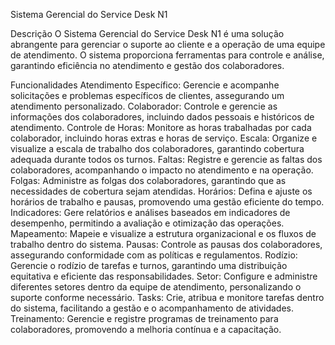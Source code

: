 Sistema Gerencial do Service Desk N1

Descrição
O Sistema Gerencial do Service Desk N1 é uma solução abrangente para gerenciar o suporte ao cliente e a operação de uma equipe de atendimento. O sistema proporciona ferramentas para controle e análise, garantindo eficiência no atendimento e gestão dos colaboradores.

Funcionalidades
Atendimento Específico: Gerencie e acompanhe solicitações e problemas específicos de clientes, assegurando um atendimento personalizado.
Colaborador: Controle e gerencie as informações dos colaboradores, incluindo dados pessoais e históricos de atendimento.
Controle de Horas: Monitore as horas trabalhadas por cada colaborador, incluindo horas extras e horas de serviço.
Escala: Organize e visualize a escala de trabalho dos colaboradores, garantindo cobertura adequada durante todos os turnos.
Faltas: Registre e gerencie as faltas dos colaboradores, acompanhando o impacto no atendimento e na operação.
Folgas: Administre as folgas dos colaboradores, garantindo que as necessidades de cobertura sejam atendidas.
Horários: Defina e ajuste os horários de trabalho e pausas, promovendo uma gestão eficiente do tempo.
Indicadores: Gere relatórios e análises baseados em indicadores de desempenho, permitindo a avaliação e otimização das operações.
Mapeamento: Mapeie e visualize a estrutura organizacional e os fluxos de trabalho dentro do sistema.
Pausas: Controle as pausas dos colaboradores, assegurando conformidade com as políticas e regulamentos.
Rodízio: Gerencie o rodízio de tarefas e turnos, garantindo uma distribuição equitativa e eficiente das responsabilidades.
Setor: Configure e administre diferentes setores dentro da equipe de atendimento, personalizando o suporte conforme necessário.
Tasks: Crie, atribua e monitore tarefas dentro do sistema, facilitando a gestão e o acompanhamento de atividades.
Treinamento: Gerencie e registre programas de treinamento para colaboradores, promovendo a melhoria contínua e a capacitação.
